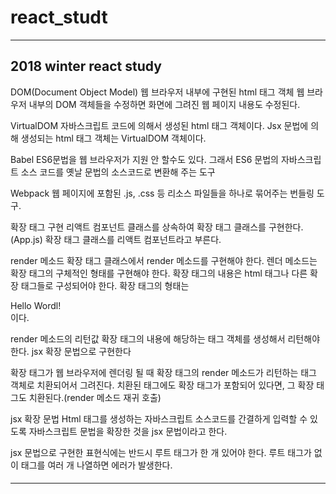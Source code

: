 # react_studt

---
## 2018 winter react study

DOM(Document Object Model)
웹 브라우저 내부에 구현된 html 태그 객체
웹 브라우저 내부의 DOM 객체들을 수정하면 화면에 그려진 웹 페이지 내용도 수정된다.

VirtualDOM
자바스크립트 코드에 의해서 생성된 html 태그 객체이다.
Jsx 문법에 의해 생성되는 html 태그 객체는 VirtualDOM 객체이다.

Babel
ES6문법을 웹 브라우저가 지원 안 할수도 있다.
그래서 ES6 문법의 자바스크립트 소스 코드를 옛날 문법의 소스코드로 변환해 주는 도구

Webpack
웹 페이지에 포함된 .js, .css 등 리소스 파일들을 하나로 묶어주는 번들링 도구.

확장 태그 구현
리액트 컴포넌트 클래스를 상속하여 확장 태그 클래스를 구현한다.(App.js)
확장 태그 클래스를 리액트 컴포넌트라고 부른다.

render 메소드
확장 태그 클래스에서 render 메소드를 구현해야 한다.
렌더 메소드는 확장 태그의 구체적인 형태를 구현해야 한다.
확장 태그의 내용은 html 태그나 다른 확장 태그들로 구성되어야 한다.
<App/> 확장 태그의 형태는 <div>Hello Wordl!</div> 이다.

render 메소드의 리턴값
확장 태그의 내용에 해당하는 태그 객체를 생성해서 리턴해야 한다.
jsx 확장 문법으로 구현한다

확장 태그가 웹 브라우저에 렌더링 될 때
확장 태그의 render 메소드가 리턴하는 태그 객체로 치환되어서 그려진다.
치환된 태그에도 확장 태그가 포함되어 있다면, 그 확장 태그도 치환된다.(render 메소드 재귀 호출)

jsx 확장 문법
Html 태그를 생성하는 자바스크립트 소스코드를 간결하게 입력할 수 있도록 자바스크립트 문법을 확장한 것을 jsx 문법이라고 한다.

jsx 문법으로 구현한 표현식에는 반드시 루트 태그가 한 개 있어야 한다.
루트 태그가 없이 태그를 여러 개 나열하면 에러가 발생한다.

####

---
